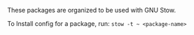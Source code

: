 These packages are organized to be used with GNU Stow.

To Install config for a package, run:
`stow -t ~ <package-name>`
